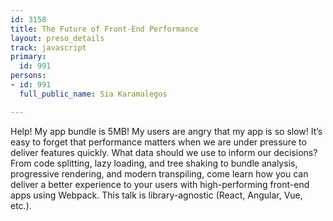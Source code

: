 ```yaml
---
id: 3158
title: The Future of Front-End Performance
layout: preso_details
track: javascript
primary:
  id: 991
persons:
- id: 991
  full_public_name: Sia Karamalegos

---
```

Help! My app bundle is 5MB! My users are angry that my app is so slow! It’s easy to forget that performance matters when we are under pressure to deliver features quickly. What data should we use to inform our decisions? From code splitting, lazy loading, and tree shaking to bundle analysis, progressive rendering, and modern transpiling, come learn how you can deliver a better experience to your users with high-performing front-end apps using Webpack. This talk is library-agnostic (React, Angular, Vue, etc.).
